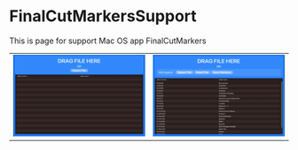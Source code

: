 # FinalCutMarkersSupport

This is page for support Mac OS app FinalCutMarkers

|  |  |
|----------------|----------------|
| <img src="https://github.com/sapgv/FinalCutMarkersSupport/blob/main/FinalCutMarkers1.png" width="400"> | <img src="https://github.com/sapgv/FinalCutMarkersSupport/blob/main/FinalCutMarkers2.png" width="400"> |
